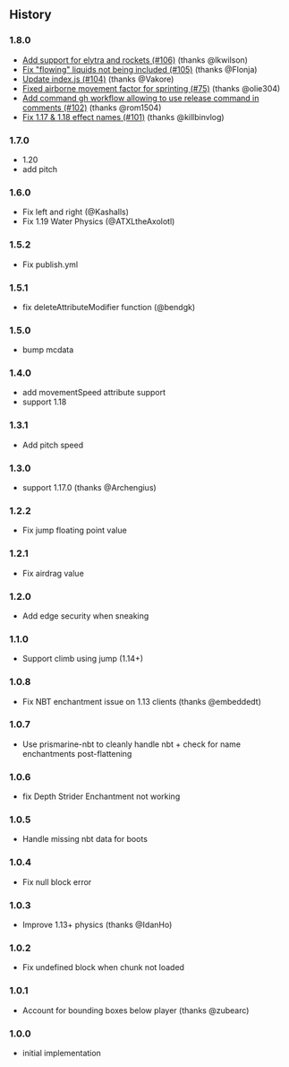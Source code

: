## History

### 1.8.0

-   [Add support for elytra and rockets (#106)](https://github.com/PrismarineJS/prismarine-physics/commit/04351b4c5fa73e9eb7ca79b88c63f5bef59b5645) (thanks @lkwilson)
-   [Fix "flowing" liquids not being included (#105)](https://github.com/PrismarineJS/prismarine-physics/commit/1f95aaad67684b381aedeb0a990e93dbb03025d0) (thanks @Flonja)
-   [Update index.js (#104)](https://github.com/PrismarineJS/prismarine-physics/commit/dd159da044af4959f9fd8d7d97c14921e7288c1e) (thanks @Vakore)
-   [Fixed airborne movement factor for sprinting (#75)](https://github.com/PrismarineJS/prismarine-physics/commit/116bb6fe3ae5066d53cedb69683a5fdb497c470d) (thanks @olie304)
-   [Add command gh workflow allowing to use release command in comments (#102)](https://github.com/PrismarineJS/prismarine-physics/commit/6797491346be0ef1572aac94c78b2a1377982d54) (thanks @rom1504)
-   [Fix 1.17 & 1.18 effect names (#101)](https://github.com/PrismarineJS/prismarine-physics/commit/cc7ae73d6929689645e77c7ba26bf0dcc4bc1e01) (thanks @killbinvlog)

### 1.7.0

-   1.20
-   add pitch

### 1.6.0

-   Fix left and right (@Kashalls)
-   Fix 1.19 Water Physics (@ATXLtheAxolotl)

### 1.5.2

-   Fix publish.yml

### 1.5.1

-   fix deleteAttributeModifier function (@bendgk)

### 1.5.0

-   bump mcdata

### 1.4.0

-   add movementSpeed attribute support
-   support 1.18

### 1.3.1

-   Add pitch speed

### 1.3.0

-   support 1.17.0 (thanks @Archengius)

### 1.2.2

-   Fix jump floating point value

### 1.2.1

-   Fix airdrag value

### 1.2.0

-   Add edge security when sneaking

### 1.1.0

-   Support climb using jump (1.14+)

### 1.0.8

-   Fix NBT enchantment issue on 1.13 clients (thanks @embeddedt)

### 1.0.7

-   Use prismarine-nbt to cleanly handle nbt + check for name enchantments post-flattening

### 1.0.6

-   fix Depth Strider Enchantment not working

### 1.0.5

-   Handle missing nbt data for boots

### 1.0.4

-   Fix null block error

### 1.0.3

-   Improve 1.13+ physics (thanks @IdanHo)

### 1.0.2

-   Fix undefined block when chunk not loaded

### 1.0.1

-   Account for bounding boxes below player (thanks @zubearc)

### 1.0.0

-   initial implementation
